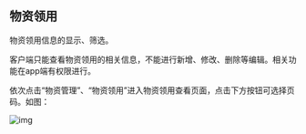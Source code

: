 ## **物资领用**

物资领用信息的显示、筛选。

客户端只能查看物资领用的相关信息，不能进行新增、修改、删除等编辑。相关功能在app端有权限进行。

 

依次点击“物资管理”、“物资领用”进入物资领用查看页面，点击下方按钮可选择页码。如图：

![img](/markdown/markdownImg/img85.png) 

 

 
